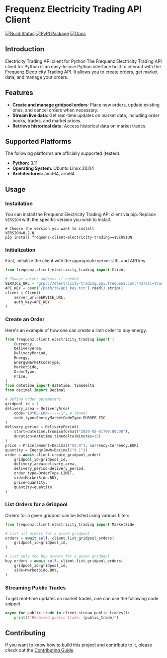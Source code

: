 # Frequenz Electricity Trading API Client

[![Build Status](https://github.com/frequenz-floss/frequenz-client-electricity-trading-python/actions/workflows/ci.yaml/badge.svg)](https://github.com/frequenz-floss/frequenz-client-electricity-trading-python/actions/workflows/ci.yaml)
[![PyPI Package](https://img.shields.io/pypi/v/frequenz-client-electricity-trading)](https://pypi.org/project/frequenz-client-electricity-trading/)
[![Docs](https://img.shields.io/badge/docs-latest-informational)](https://frequenz-floss.github.io/frequenz-client-electricity-trading-python/)

## Introduction

Electricity Trading API client for Python
The Frequenz Electricity Trading API client for Python is an easy-to-use Python interface built to interact with the Frequenz Electricity Trading API. It allows you to create orders, get market data, and manage your orders.

## Features
* **Create and manage gridpool orders**: Place new orders, update existing ones, and cancel orders when necessary.
* **Stream live data**: Get real-time updates on market data, including order books, trades, and market prices.
* **Retrieve historical data**: Access historical data on market trades.

## Supported Platforms

The following platforms are officially supported (tested):

- **Python:** 3.11
- **Operating System:** Ubuntu Linux 20.04
- **Architectures:** amd64, arm64

## Usage

### Installation

You can install the Frequenz Electricity Trading API client via pip. Replace `VERSION` with the specific version you wish to install.

```
# Choose the version you want to install
VERSION=0.2.0
pip install frequenz-client-electricity-trading==$VERSION
```

### Initialization

First, initialize the client with the appropriate server URL and API key.
```python
from frequenz.client.electricity_trading import Client

# Change server address if needed
SERVICE_URL = "grpc://electricity-trading.api.frequenz.com:443?ssl=true"
API_KEY = open('/path/to/api_key.txt').read().strip()
client = Client(
    server_url=SERVICE_URL,
    auth_key=API_KEY
)
```

### Create an Order

Here's an example of how one can create a limit order to buy energy.
```python
from frequenz.client.electricity_trading import (
    Currency,
    DeliveryArea,
    DeliveryPeriod,
    Energy,
    EnergyMarketCodeType,
    MarketSide,
    OrderType,
    Price,
)
from datetime import datetime, timedelta
from decimal import Decimal

# Define order parameters
gridpool_id = 1
delivery_area = DeliveryArea(
    code="10YDE-EON------1", # TenneT
    code_type=EnergyMarketCodeType.EUROPE_EIC
)
delivery_period = DeliveryPeriod(
    start=datetime.fromisoformat("2024-05-01T00:00:00"),
    duration=datetime.timedelta(minutes=15)
)
price = Price(amount=Decimal("50.0"), currency=Currency.EUR)
quantity = Energy(mwh=Decimal("0.1"))
order = await client.create_gridpool_order(
    gridpool_id=gridpool_id,
    delivery_area=delivery_area,
    delivery_period=delivery_period,
    order_type=OrderType.LIMIT,
    side=MarketSide.BUY,
    price=quantity,
    quantity=quantity,
)
```

### List Orders for a Gridpool

Orders for a given gridpool can be listed using various filters.

```python
from frequenz.client.electricity_trading import MarketSide

# List all orders for a given gridpool
orders = await self._client.list_gridpool_orders(
    gridpool_id=gridpool_id,
)

# List only the buy orders for a given gridpool
buy_orders = await self._client.list_gridpool_orders(
    gridpool_id=gridpool_id,
    side=MarketSide.BUY,
)
```

### Streaming Public Trades

To get real-time updates on market trades, one can use the following code snippet.

```python
async for public_trade in client.stream_public_trades():
    print(f"Received public trade: {public_trade}")
```

## Contributing

If you want to know how to build this project and contribute to it, please
check out the [Contributing Guide](CONTRIBUTING.md).
